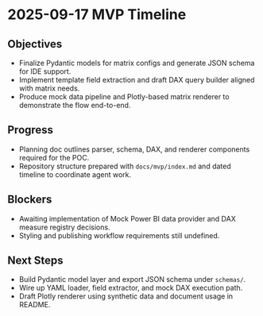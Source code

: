 # 2025-09-17 MVP Timeline

## Objectives
- Finalize Pydantic models for matrix configs and generate JSON schema for IDE support.
- Implement template field extraction and draft DAX query builder aligned with matrix needs.
- Produce mock data pipeline and Plotly-based matrix renderer to demonstrate the flow end-to-end.

## Progress
- Planning doc outlines parser, schema, DAX, and renderer components required for the POC.
- Repository structure prepared with `docs/mvp/index.md` and dated timeline to coordinate agent work.

## Blockers
- Awaiting implementation of Mock Power BI data provider and DAX measure registry decisions.
- Styling and publishing workflow requirements still undefined.

## Next Steps
- Build Pydantic model layer and export JSON schema under `schemas/`.
- Wire up YAML loader, field extractor, and mock DAX execution path.
- Draft Plotly renderer using synthetic data and document usage in README.

